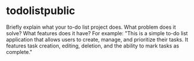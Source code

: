 # todolistpublic
 Briefly explain what your to-do list project does. What problem does it solve? What features does it have?  For example:  "This is a simple to-do list application that allows users to create, manage, and prioritize their tasks.  It features task creation, editing, deletion, and the ability to mark tasks as complete."
